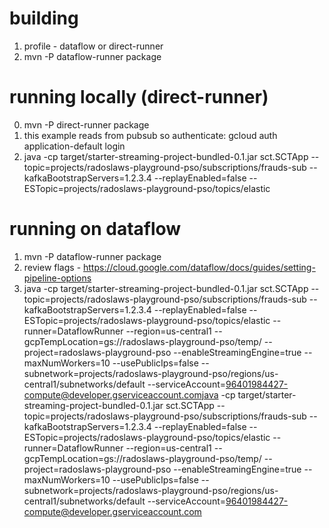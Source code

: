 # building

1. profile - dataflow or direct-runner
2. mvn -P dataflow-runner package 


# running locally (direct-runner)
0. mvn -P direct-runner package
1. this example reads from pubsub so authenticate: gcloud auth application-default login 
2. java -cp target/starter-streaming-project-bundled-0.1.jar sct.SCTApp  --topic=projects/radoslaws-playground-pso/subscriptions/frauds-sub --kafkaBootstrapServers=1.2.3.4 --replayEnabled=false --ESTopic=projects/radoslaws-playground-pso/topics/elastic

# running on dataflow
1. mvn -P dataflow-runner package 
2. review flags - https://cloud.google.com/dataflow/docs/guides/setting-pipeline-options
3. java -cp target/starter-streaming-project-bundled-0.1.jar sct.SCTApp  --topic=projects/radoslaws-playground-pso/subscriptions/frauds-sub --kafkaBootstrapServers=1.2.3.4 --replayEnabled=false --ESTopic=projects/radoslaws-playground-pso/topics/elastic --runner=DataflowRunner --region=us-central1 --gcpTempLocation=gs://radoslaws-playground-pso/temp/  --project=radoslaws-playground-pso --enableStreamingEngine=true  --maxNumWorkers=10 --usePublicIps=false --subnetwork=projects/radoslaws-playground-pso/regions/us-central1/subnetworks/default --serviceAccount=96401984427-compute@developer.gserviceaccount.comjava -cp target/starter-streaming-project-bundled-0.1.jar sct.SCTApp  --topic=projects/radoslaws-playground-pso/subscriptions/frauds-sub --kafkaBootstrapServers=1.2.3.4 --replayEnabled=false --ESTopic=projects/radoslaws-playground-pso/topics/elastic --runner=DataflowRunner --region=us-central1 --gcpTempLocation=gs://radoslaws-playground-pso/temp/  --project=radoslaws-playground-pso --enableStreamingEngine=true  --maxNumWorkers=10 --usePublicIps=false --subnetwork=projects/radoslaws-playground-pso/regions/us-central1/subnetworks/default --serviceAccount=96401984427-compute@developer.gserviceaccount.com
